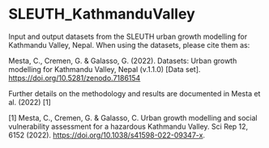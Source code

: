 # SLEUTH_KathmanduValley
Input and output datasets from the SLEUTH urban growth modelling for Kathmandu Valley, Nepal. 
When using the datasets, please cite them as:

Mesta, C., Cremen, G. & Galasso, G. (2022). Datasets: Urban growth modelling for Kathmandu Valley, Nepal (v.1.1.0) [Data set]. https://doi.org/10.5281/zenodo.7186154

Further details on the methodology and results are documented in Mesta et al. (2022) [1]

[1] Mesta, C., Cremen, G. & Galasso, C. Urban growth modelling and social vulnerability assessment for a hazardous Kathmandu Valley. Sci Rep 12, 6152 (2022). https://doi.org/10.1038/s41598-022-09347-x.

